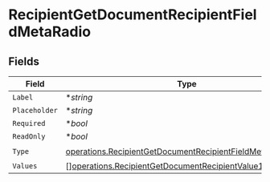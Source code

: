 # RecipientGetDocumentRecipientFieldMetaRadio


## Fields

| Field                                                                                                                                    | Type                                                                                                                                     | Required                                                                                                                                 | Description                                                                                                                              |
| ---------------------------------------------------------------------------------------------------------------------------------------- | ---------------------------------------------------------------------------------------------------------------------------------------- | ---------------------------------------------------------------------------------------------------------------------------------------- | ---------------------------------------------------------------------------------------------------------------------------------------- |
| `Label`                                                                                                                                  | **string*                                                                                                                                | :heavy_minus_sign:                                                                                                                       | N/A                                                                                                                                      |
| `Placeholder`                                                                                                                            | **string*                                                                                                                                | :heavy_minus_sign:                                                                                                                       | N/A                                                                                                                                      |
| `Required`                                                                                                                               | **bool*                                                                                                                                  | :heavy_minus_sign:                                                                                                                       | N/A                                                                                                                                      |
| `ReadOnly`                                                                                                                               | **bool*                                                                                                                                  | :heavy_minus_sign:                                                                                                                       | N/A                                                                                                                                      |
| `Type`                                                                                                                                   | [operations.RecipientGetDocumentRecipientFieldMetaTypeRadio](../../models/operations/recipientgetdocumentrecipientfieldmetatyperadio.md) | :heavy_check_mark:                                                                                                                       | N/A                                                                                                                                      |
| `Values`                                                                                                                                 | [][operations.RecipientGetDocumentRecipientValue1](../../models/operations/recipientgetdocumentrecipientvalue1.md)                       | :heavy_minus_sign:                                                                                                                       | N/A                                                                                                                                      |